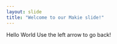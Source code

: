 ```yaml
---
layout: slide
title: "Welcome to our Makie slide!"
---
```

Hello World
Use the left arrow to go back!